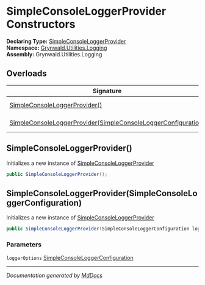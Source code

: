 ﻿<!--  
  <auto-generated>   
    The contents of this file were generated by a tool.  
    Changes to this file may be list if the file is regenerated  
  </auto-generated>   
-->

# SimpleConsoleLoggerProvider Constructors

**Declaring Type:** [SimpleConsoleLoggerProvider](../index.md)  
**Namespace:** [Grynwald.Utilities.Logging](../../index.md)  
**Assembly:** Grynwald.Utilities.Logging

## Overloads

| Signature                                                                                                                     | Description                                                              |
| ----------------------------------------------------------------------------------------------------------------------------- | ------------------------------------------------------------------------ |
| [SimpleConsoleLoggerProvider()](#simpleconsoleloggerprovider)                                                                 | Initializes a new instance of [SimpleConsoleLoggerProvider](../index.md) |
| [SimpleConsoleLoggerProvider(SimpleConsoleLoggerConfiguration)](#simpleconsoleloggerprovidersimpleconsoleloggerconfiguration) | Initializes a new instance of [SimpleConsoleLoggerProvider](../index.md) |

## SimpleConsoleLoggerProvider()

Initializes a new instance of [SimpleConsoleLoggerProvider](../index.md)

```csharp
public SimpleConsoleLoggerProvider();
```

## SimpleConsoleLoggerProvider(SimpleConsoleLoggerConfiguration)

Initializes a new instance of [SimpleConsoleLoggerProvider](../index.md)

```csharp
public SimpleConsoleLoggerProvider(SimpleConsoleLoggerConfiguration loggerOptions);
```

### Parameters

`loggerOptions`  [SimpleConsoleLoggerConfiguration](../../SimpleConsoleLoggerConfiguration/index.md)

___

*Documentation generated by [MdDocs](https://github.com/ap0llo/mddocs)*
